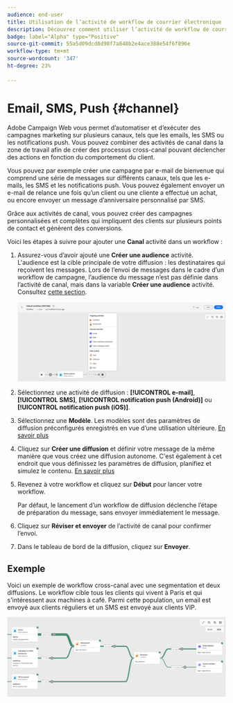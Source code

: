 ```yaml
---
audience: end-user
title: Utilisation de l’activité de workflow de courrier électronique
description: Découvrez comment utiliser l’activité de workflow de courrier électronique
badge: label="Alpha" type="Positive"
source-git-commit: 55a5d09dcd8d98f7a848b2e4ace388e54f6f896e
workflow-type: tm+mt
source-wordcount: '347'
ht-degree: 23%

---
```



# Email, SMS, Push {#channel}

Adobe Campaign Web vous permet d’automatiser et d’exécuter des campagnes marketing sur plusieurs canaux, tels que les emails, les SMS ou les notifications push. Vous pouvez combiner des activités de canal dans la zone de travail afin de créer des processus cross-canal pouvant déclencher des actions en fonction du comportement du client.

Vous pouvez par exemple créer une campagne par e-mail de bienvenue qui comprend une série de messages sur différents canaux, tels que les e-mails, les SMS et les notifications push. Vous pouvez également envoyer un e-mail de relance une fois qu’un client ou une cliente a effectué un achat, ou encore envoyer un message d’anniversaire personnalisé par SMS.

Grâce aux activités de canal, vous pouvez créer des campagnes personnalisées et complètes qui impliquent des clients sur plusieurs points de contact et génèrent des conversions.

Voici les étapes à suivre pour ajouter une **Canal** activité dans un workflow :

1. Assurez-vous d’avoir ajouté une **Créer une audience** activité. L&#39;audience est la cible principale de votre diffusion : les destinataires qui reçoivent les messages. Lors de l’envoi de messages dans le cadre d’un workflow de campagne, l’audience du message n’est pas définie dans l’activité de canal, mais dans la variable **Créer une audience** activité. Consultez [cette section](build-audience.md).

   ![](../../msg/assets/add-delivery-in-wf.png)

1. Sélectionnez une activité de diffusion : **[!UICONTROL e-mail]**, **[!UICONTROL SMS]**, **[!UICONTROL notification push (Android)]** ou **[!UICONTROL notification push (iOS)]**.

1. Sélectionnez une **Modèle**. Les modèles sont des paramètres de diffusion préconfigurés enregistrés en vue d’une utilisation ultérieure. [En savoir plus](../../msg/delivery-template.md)

1. Cliquez sur **Créer une diffusion** et définir votre message de la même manière que vous créez une diffusion autonome. C&#39;est également à cet endroit que vous définissez les paramètres de diffusion, planifiez et simulez le contenu. [En savoir plus](../../msg/gs-messages.md)

1. Revenez à votre workflow et cliquez sur **Début** pour lancer votre workflow.

   Par défaut, le lancement d’un workflow de diffusion déclenche l’étape de préparation du message, sans envoyer immédiatement le message.

1. Cliquez sur **Réviser et envoyer** de l’activité de canal pour confirmer l’envoi.

1. Dans le tableau de bord de la diffusion, cliquez sur **Envoyer**.

## Exemple

Voici un exemple de workflow cross-canal avec une segmentation et deux diffusions. Le workflow cible tous les clients qui vivent à Paris et qui s&#39;intéressent aux machines à café. Parmi cette population, un email est envoyé aux clients réguliers et un SMS est envoyé aux clients VIP.

![](../assets/workflow-channel-example.png)
<!--
description, which use case you can perform (common other activities that you can link before of after the activity)

how to add and configure the activity

example of a configured activity within a workflow
The Email delivery activity allows you to configure the sending an email in a workflow. 

-->



<!-- Scheduled emails available?

This can be a single send email and sent just once, or it can be a recurring email.
* Single send emails are standard emails, sent once.
* Recurring emails allow you to send the same email multiple times to different targets over a defined period. You can aggregate the deliveries per period in order to get reports that correspond to your needs.

When linked to a scheduler, you can define recurring emails.
Email recipients are defined upstream of the activity in the same workflow, via an Audience targeting activity.

-->


<!--The message preparation is triggered according to the workflow execution parameters. From the message dashboard, you can select whether to request or not a manual confirmation to send the message (required by default). You can start the workflow manually or place a scheduler activity in the workflow to automate execution.-->
